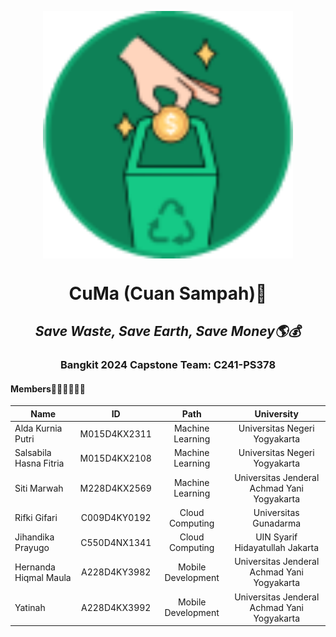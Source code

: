 <p align="center">
  <img align="center" width="400" src="/profile/logo_app.png"/>
</p>
<h1 align="center">CuMa (Cuan Sampah)📍</h1>
<h2 align="center"><em>Save Waste, Save Earth, Save Money🌎💰</em></h2>

<h3 align="center">Bangkit 2024 Capstone Team: C241-PS378</h3>

#### Members👷🏻‍♂️👷🏻‍♀️
| Name                    | ID            | Path               |  University                                  |
| ---------------------   |:-------------:|:------------------:|:--------------------------------------------:|
| Alda Kurnia Putri       | M015D4KX2311  | Machine Learning   | Universitas Negeri Yogyakarta                |
| Salsabila Hasna Fitria  | M015D4KX2108  | Machine Learning   | Universitas Negeri Yogyakarta                |
| Siti Marwah             | M228D4KX2569  |  Machine Learning  | Universitas Jenderal Achmad Yani Yogyakarta  |
| Rifki Gifari            | C009D4KY0192  | Cloud Computing    | Universitas Gunadarma                        |
| Jihandika Prayugo       | C550D4NX1341  | Cloud Computing    | UIN Syarif Hidayatullah Jakarta              |
| Hernanda Hiqmal Maula   | A228D4KY3982  | Mobile Development | Universitas Jenderal Achmad Yani Yogyakarta  |
| Yatinah                 | A228D4KX3992  | Mobile Development | Universitas Jenderal Achmad Yani Yogyakarta  |
